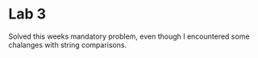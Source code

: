 # Lab 3

Solved this weeks mandatory problem, even though I encountered some chalanges with string comparisons.


